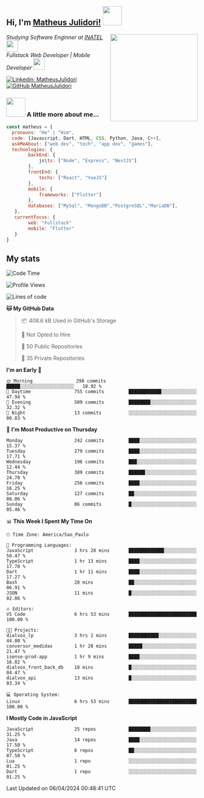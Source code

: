 <h2> Hi, I'm <a href="https://matheusjulidori.github.io" target="_blank">Matheus Julidori!</a> <img src="https://media.giphy.com/media/12oufCB0MyZ1Go/giphy.gif" width="50"></h2>
<img align='right' src="https://media.giphy.com/media/3oKIPnAiaMCws8nOsE/giphy.gif" width="230" height="auto">
<p><em>Studying Software Enginner at <a href="http://www.inatel.br" target="_blank">INATEL</a><img src="https://media.giphy.com/media/fYSnHlufseco8Fh93Z/giphy.gif" width="30"></br>
  Fullstack Web Developer | Mobile Developer <img src="https://media.giphy.com/media/WUlplcMpOCEmTGBtBW/giphy.gif" width="30">
</em></p>

[![Linkedin: MatheusJulidori](https://img.shields.io/badge/-MatheusJulidori-blue?style=flat-square&logo=Linkedin&logoColor=white&link=https://www.linkedin.com/in/MatheusJulidori/)](https://www.linkedin.com/in/MatheusJulidori/)
[![GitHub MatheusJulidori](https://img.shields.io/github/followers/matheusjulidori?label=follow&style=social)](https://github.com/MatheusJulidori)


### <img src="https://media.giphy.com/media/VgCDAzcKvsR6OM0uWg/giphy.gif" width="50"> A little more about me...  

```javascript
const matheus = {
  pronouns: "He" | "Him",
  code: [Javascript, Dart, HTML, CSS, Python, Java, C++],
  askMeAbout: ["web dev", "tech", "app dev", "games"],
  technologies: {
        backEnd: {
            js\ts: ["Node", "Express", "NestJS"]
        },
        frontEnd: {
            techs: ["React", "VueJS"]
        },
        mobile: {
            frameworks: ["Flutter"]
        },
        databases: ["MySql", "MongoDB","PostgreSQL","MariaDB"],
   },
   currentFocus: {
        web: "Fullstack"
        mobile: "Flutter"
   }
}
```
<h2>My stats</h2>

<!--START_SECTION:waka-->
![Code Time](http://img.shields.io/badge/Code%20Time-562%20hrs%2013%20mins-blue)

![Profile Views](http://img.shields.io/badge/Profile%20Views-1-blue)

![Lines of code](https://img.shields.io/badge/From%20Hello%20World%20I%27ve%20Written-6.6%20million%20lines%20of%20code-blue)

**🐱 My GitHub Data** 

> 📦 408.6 kB Used in GitHub's Storage 
 > 
> 🚫 Not Opted to Hire
 > 
> 📜 50 Public Repositories 
 > 
> 🔑 35 Private Repositories 
 > 
**I'm an Early 🐤** 

```text
🌞 Morning                298 commits         █████░░░░░░░░░░░░░░░░░░░░   18.92 % 
🌆 Daytime                755 commits         ████████████░░░░░░░░░░░░░   47.94 % 
🌃 Evening                509 commits         ████████░░░░░░░░░░░░░░░░░   32.32 % 
🌙 Night                  13 commits          ░░░░░░░░░░░░░░░░░░░░░░░░░   00.83 % 
```
📅 **I'm Most Productive on Thursday** 

```text
Monday                   242 commits         ████░░░░░░░░░░░░░░░░░░░░░   15.37 % 
Tuesday                  279 commits         ████░░░░░░░░░░░░░░░░░░░░░   17.71 % 
Wednesday                196 commits         ███░░░░░░░░░░░░░░░░░░░░░░   12.44 % 
Thursday                 389 commits         ██████░░░░░░░░░░░░░░░░░░░   24.70 % 
Friday                   256 commits         ████░░░░░░░░░░░░░░░░░░░░░   16.25 % 
Saturday                 127 commits         ██░░░░░░░░░░░░░░░░░░░░░░░   08.06 % 
Sunday                   86 commits          █░░░░░░░░░░░░░░░░░░░░░░░░   05.46 % 
```


📊 **This Week I Spent My Time On** 

```text
🕑︎ Time Zone: America/Sao_Paulo

💬 Programming Languages: 
JavaScript               3 hrs 28 mins       █████████████░░░░░░░░░░░░   50.47 % 
TypeScript               1 hr 13 mins        ████░░░░░░░░░░░░░░░░░░░░░   17.70 % 
Dart                     1 hr 11 mins        ████░░░░░░░░░░░░░░░░░░░░░   17.27 % 
Bash                     28 mins             ██░░░░░░░░░░░░░░░░░░░░░░░   06.91 % 
JSON                     11 mins             █░░░░░░░░░░░░░░░░░░░░░░░░   02.86 % 

🔥 Editors: 
VS Code                  6 hrs 53 mins       █████████████████████████   100.00 % 

🐱‍💻 Projects: 
dialvox_lp               3 hrs 2 mins        ███████████░░░░░░░░░░░░░░   44.00 % 
conversor_medidas        1 hr 28 mins        █████░░░░░░░░░░░░░░░░░░░░   21.47 % 
isense-prod-app          1 hr 9 mins         ████░░░░░░░░░░░░░░░░░░░░░   16.82 % 
dialvox_front_back_db    18 mins             █░░░░░░░░░░░░░░░░░░░░░░░░   04.47 % 
dialvox_api              13 mins             █░░░░░░░░░░░░░░░░░░░░░░░░   03.34 % 

💻 Operating System: 
Linux                    6 hrs 53 mins       █████████████████████████   100.00 % 
```

**I Mostly Code in JavaScript** 

```text
JavaScript               25 repos            ████████░░░░░░░░░░░░░░░░░   31.25 % 
Java                     14 repos            ████░░░░░░░░░░░░░░░░░░░░░   17.50 % 
TypeScript               6 repos             ██░░░░░░░░░░░░░░░░░░░░░░░   07.50 % 
Lua                      1 repo              ░░░░░░░░░░░░░░░░░░░░░░░░░   01.25 % 
Dart                     1 repo              ░░░░░░░░░░░░░░░░░░░░░░░░░   01.25 % 
```




 Last Updated on 06/04/2024 00:48:41 UTC
<!--END_SECTION:waka-->
